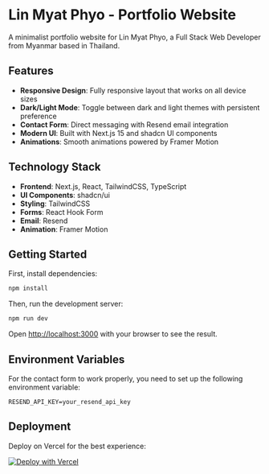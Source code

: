 # Lin Myat Phyo - Portfolio Website

A minimalist portfolio website for Lin Myat Phyo, a Full Stack Web Developer from Myanmar based in Thailand.

## Features

- **Responsive Design**: Fully responsive layout that works on all device sizes
- **Dark/Light Mode**: Toggle between dark and light themes with persistent preference
- **Contact Form**: Direct messaging with Resend email integration
- **Modern UI**: Built with Next.js 15 and shadcn UI components
- **Animations**: Smooth animations powered by Framer Motion

## Technology Stack

- **Frontend**: Next.js, React, TailwindCSS, TypeScript
- **UI Components**: shadcn/ui
- **Styling**: TailwindCSS
- **Forms**: React Hook Form
- **Email**: Resend
- **Animation**: Framer Motion

## Getting Started

First, install dependencies:

```bash
npm install
```

Then, run the development server:

```bash
npm run dev
```

Open [http://localhost:3000](http://localhost:3000) with your browser to see the result.

## Environment Variables

For the contact form to work properly, you need to set up the following environment variable:

```
RESEND_API_KEY=your_resend_api_key
```

## Deployment

Deploy on Vercel for the best experience:

[![Deploy with Vercel](https://vercel.com/button)](https://vercel.com/new/clone?repository-url=https%3A%2F%2Fgithub.com%2Fyourusername%2Fportfolio-site)
